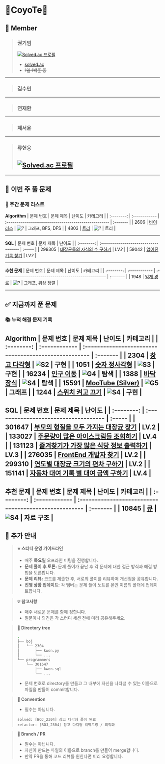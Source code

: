 # 🦊CoyoTe🦊

## **🔔 Member**  
> ### **권기범**
> 
> [![Solved.ac 프로필](https://mazassumnida.wtf/api/v2/generate_badge?boj=qja1998)](https://solved.ac/qja1998)
> - [solved.ac](https://solved.ac/profile/qja1998)
> - ~~1일 1백준 중~~
---
> ### **김수민**  
>
---
> ### **연재환**  
>
---
> ### **제서윤**  
>
---
> ### **류현웅**
> 
> [![Solved.ac 프로필](https://mazassumnida.wtf/api/v2/generate_badge?boj=r1h2w3)](https://solved.ac/r1h2w3)
> - 
---

## 📅 이번 주 풀 문제

### **🎯 주간 문제 리스트**

**Algorithm**
| 문제 번호 | 문제 제목     | 난이도                                                | 카테고리 |
| :--------: | :------------ | :---------------------------------------------------- | :------- |
| 2606      | [바이러스](https://www.acmicpc.net/problem/2606)   | ![?](https://d2gd6pc034wcta.cloudfront.net/tier/0.svg) | 그래프, BFS, DFS     |
| 4803      | [트리](https://www.acmicpc.net/problem/4803) | ![?](https://d2gd6pc034wcta.cloudfront.net/tier/0.svg) | 트리     |

---

**SQL**
| 문제 번호 | 문제 제목                             | 난이도 |
| :--------: | :------------------------------------ | :----- |
| 299305    | [대장균들의 자식의 수 구하기](https://school.programmers.co.kr/learn/courses/30/lessons/299305) | LV.?   |
| 59042    | [없어진 기록 찾기](https://school.programmers.co.kr/learn/courses/30/lessons/59042)   | LV.?   |

---

**추천 문제**
| 문제 번호 | 문제 제목     | 난이도                                                | 카테고리 |
| :--------: | :------------ | :---------------------------------------------------- | :------- |
| 1948      | [임계 경로](https://www.acmicpc.net/problem/1388) | ![?](https://d2gd6pc034wcta.cloudfront.net/tier/0.svg) | 그래프, 위상 정렬     |

---

## ✅ 지금까지 푼 문제

### **📚 누적 해결 문제 기록**

**Algorithm**
| 문제 번호 | 문제 제목     | 난이도                                                | 카테고리 |
| :--------: | :------------ | :---------------------------------------------------- | :------- |
| 2304      | [창고 다각형](https://www.acmicpc.net/problem/2304)   | ![S2](https://d2gd6pc034wcta.cloudfront.net/tier/9.svg) | 구현     |
| 1051      | [숫자 정사각형](https://www.acmicpc.net/problem/1051) | ![S3](https://d2gd6pc034wcta.cloudfront.net/tier/8.svg) | 구현     |
| 16234      | [인구 이동](https://www.acmicpc.net/problem/16234)   | ![G4](https://d2gd6pc034wcta.cloudfront.net/tier/12.svg) | 탐색     |
| 1388      | [바닥 장식](https://www.acmicpc.net/problem/1388) | ![S4](https://d2gd6pc034wcta.cloudfront.net/tier/7.svg) | 탐색     |
| 15591      | [MooTube (Silver)](https://www.acmicpc.net/problem/15591)   | ![G5](https://d2gd6pc034wcta.cloudfront.net/tier/11.svg) | 그래프     |
| 1244      | [스위치 켜고 끄기](https://www.acmicpc.net/problem/1244) | ![S4](https://d2gd6pc034wcta.cloudfront.net/tier/7.svg) | 구현     |
---

**SQL**
| 문제 번호 | 문제 제목                             | 난이도 |
| :--------: | :------------------------------------ | :----- |
| 301647    | [부모의 형질을 모두 가지는 대장균 찾기](https://school.programmers.co.kr/learn/courses/30/lessons/301647) | LV.2   |
| 133027    | [주문량이 많은 아이스크림들 조회하기](https://school.programmers.co.kr/learn/courses/30/lessons/133027)   | LV.4   |
| 131123    | [즐겨찾기가 가장 많은 식당 정보 출력하기](https://school.programmers.co.kr/learn/courses/30/lessons/131123) | LV.3   |
| 276035    | [FrontEnd 개발자 찾기](https://school.programmers.co.kr/learn/courses/30/lessons/276035)   | LV.2   |
| 299310    | [연도별 대장균 크기의 편차 구하기](https://school.programmers.co.kr/learn/courses/30/lessons/299310) | LV.2   |
| 151141    | [자동차 대여 기록 별 대여 금액 구하기](https://school.programmers.co.kr/learn/courses/30/lessons/151141)   | LV.4   |
---

**추천 문제**
| 문제 번호 | 문제 제목     | 난이도                                                | 카테고리 |
| :--------: | :------------ | :---------------------------------------------------- | :------- |
| 10845      | [큐](https://www.acmicpc.net/problem/10845)   | ![S4](https://d2gd6pc034wcta.cloudfront.net/tier/7.svg) | 자료 구조     |
---
## 📌 추가 안내

> **⭐ 스터디 운영 가이드라인**
> - 매주 **목요일** 오프라인 미팅을 진행합니다.
> - **문제 풀이 후 토론:** 문제 풀이가 끝난 후 각 문제에 대한 접근 방식과 해결 방법을 토론합니다.  
> - **문제 리뷰:** 코드를 제출한 후, 서로의 풀이를 리뷰하며 개선점을 공유합니다.  
> - **진행 상황 업데이트:** 각 멤버는 문제 풀이 노트를 본인 이름의 폴더에 업데이트합니다.

> **💡 참고사항**  
> - 매주 새로운 문제를 함께 정합니다.
> - 질문이나 의견은 각 스터디 세션 전에 미리 공유해주세요.

> **📁 Directory tree**
> ```sh
> .
> ├── boj
> │   └── 2304
> │       ├── kwon.py
> │       └── ...
> └── programmers
>     └── 301647
>         ├── kwon.sql
>         └── ...
> ```
> - 문제 번호로 directory를 만들고 그 내부에 자신을 나타낼 수 있는 이름으로 파일을 만들어 commit합니다.

> **📝 Convention**  
> - 필수는 아닙니다.
> ```
> solved: [BOJ_2304] 창고 다각형 풀이 완료
> refactor: [BOJ_2304] 창고 다각형 리펙토링 / 최적화
> ```

> **🔀 Branch / PR**  
> - 필수는 아닙니다.
> - 자신이 만드는 파일의 이름으로 branch를 만들어 merge합니다.
> - 만약 PR을 통해 코드 리뷰를 원한다면 미리 요청합니다.
